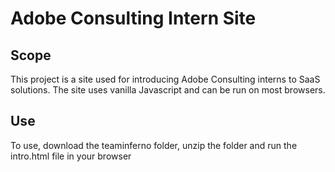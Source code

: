 # Adobe Consulting Intern Site

## Scope
This project is a site used for introducing Adobe Consulting interns to SaaS solutions. The site uses vanilla Javascript and can be run on most browsers. 

## Use
To use, download the teaminferno folder, unzip the folder and run the intro.html file in your browser 
